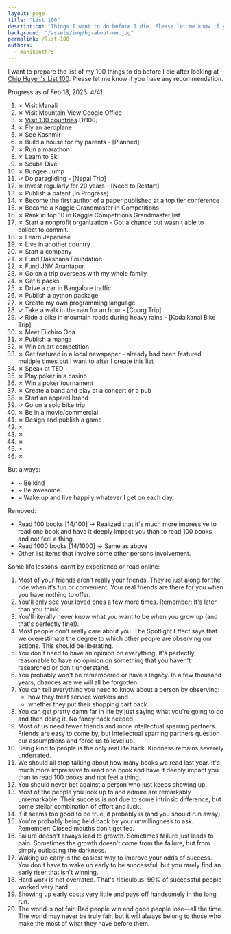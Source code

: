 ```yaml
---
layout: page
title: "List 100"
description: "Things I want to do before I die. Please let me know if you have any recommendation."
background: "/assets/img/bg-about-me.jpg"
permalink: /list-100
authors:
  - manikanthr5
---
```


I want to prepare the list of my 100 things to do before I die after looking at <a href="https://huyenchip.com/list-100/" target="_blank">Chip Huyen's List 100</a>. Please let me know if you have any recommendation.

Progress as of Feb 18, 2023: 4/41.

1. ✗ Visit Manali
1. ✗ Visit Mountain View Google Office
1. ✗ <a href="/about/visit-100-countries" target="_blank" title="visit 100 countries">Visit 100 countries</a> [1/100]
1. ✗ Fly an aeroplane
1. ✗ See Kashmir
1. ✗ Build a house for my parents - [Planned]
1. ✗ Run a marathon
1. ✗ Learn to Ski
1. ✗ Scuba Dive
1. ✗ Bungee Jump
1. ✓ Do paragliding - [Nepal Trip]
1. ✗ Invest regularly for 20 years - [Need to Restart]
1. ✗ Publish a patent [In Progress]
1. ✗ Become the first author of a paper published at a top tier conference
1. ✗ Became a Kaggle Grandmaster in Competitions
1. ✗ Rank in top 10 in Kaggle Competitions Grandmaster list
1. ✗ Start a nonprofit organization - Got a chance but wasn't able to collect to commit.
1. ✗ Learn Japanese
1. ✗ Live in another country
1. ✗ Start a company
1. ✗ Fund Dakshana Foundation
1. ✗ Fund JNV Anantapur
1. ✗ Go on a trip overseas with my whole family
1. ✗ Get 6 packs
1. ✗ Drive a car in Bangalore traffic
1. ✗ Publish a python package
1. ✗ Create my own programming language
1. ✓ Take a walk in the rain for an hour - [Coorg Trip]
1. ✓ Ride a bike in mountain roads during heavy rains - [Kodaikanal Bike Trip]
1. ✗ Meet Eiichiro Oda
1. ✗ Publish a manga
1. ✗ Win an art competition
1. ✗ Get featured in a local newspaper - already had been featured multiple times but I want to after I create this list
1. ✗ Speak at TED
1. ✗ Play poker in a casino
1. ✗ Win a poker tournament
1. ✗ Create a band and play at a concert or a pub
1. ✗ Start an apparel brand
1. ✓ Go on a solo bike trip
1. ✗ Be in a movie/commercial
1. ✗ Design and publish a game
1. ✗
1. ✗
1. ✗
1. ✗
1. ✗

But always:

- ~ Be kind
- ~ Be awesome
- ~ Wake up and live happily whatever I get on each day.

Removed:

- Read 100 books [14/100] -> Realized that it's much more impressive to read one book and have it deeply impact you than to read 100 books and not feel a thing.
- Read 1000 books [14/1000] -> Same as above
- Other list items that involve some other persons involvement.

Some life lessons learnt by experience or read online:

1. Most of your friends aren’t really your friends. They’re just along for the ride when it’s fun or convenient. Your real friends are there for you when you have nothing to offer.
2. You'll only see your loved ones a few more times. Remember: It's later than you think.
3. You'll literally never know what you want to be when you grow up (and that's perfectly fine!).
4. Most people don't really care about you. The Spotlight Effect says that we overestimate the degree to which other people are observing our actions. This should be liberating.
5. You don't need to have an opinion on everything. It's perfectly reasonable to have no opinion on something that you haven't researched or don't understand.
6. You probably won't be remembered or have a legacy. In a few thousand years, chances are we will all be forgotten.
7. You can tell everything you need to know about a person by observing:
   - how they treat service workers and
   - whether they put their shopping cart back.
8. You can get pretty damn far in life by just saying what you're going to do and then doing it. No fancy hack needed.
9. Most of us need fewer friends and more intellectual sparring partners. Friends are easy to come by, but intellectual sparring partners question our assumptions and force us to level up.
10. Being kind to people is the only real life hack. Kindness remains severely underrated.
11. We should all stop talking about how many books we read last year. It's much more impressive to read one book and have it deeply impact you than to read 100 books and not feel a thing.
12. You should never bet against a person who just keeps showing up.
13. Most of the people you look up to and admire are remarkably unremarkable. Their success is not due to some intrinsic difference, but some stellar combination of effort and luck.
14. If it seems too good to be true, it probably is (and you should run away).
15. You're probably being held back by your unwillingness to ask. Remember: Closed mouths don't get fed.
16. Failure doesn't always lead to growth. Sometimes failure just leads to pain. Sometimes the growth doesn't come from the failure, but from simply outlasting the darkness.
17. Waking up early is the easiest way to improve your odds of success. You don't have to wake up early to be successful, but you rarely find an early riser that isn't winning.
18. Hard work is not overrated. That's ridiculous. 99% of successful people worked very hard.
19. Showing up early costs very little and pays off handsomely in the long run.
20. The world is not fair. Bad people win and good people lose—all the time. The world may never be truly fair, but it will always belong to those who make the most of what they have before them.
